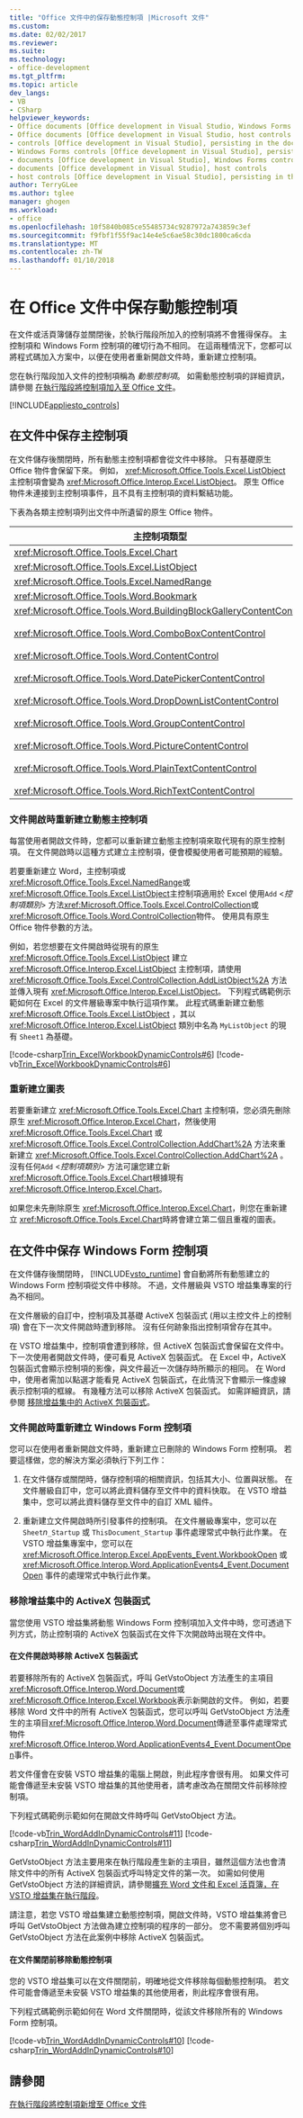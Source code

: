 ```yaml
---
title: "Office 文件中的保存動態控制項 |Microsoft 文件"
ms.custom: 
ms.date: 02/02/2017
ms.reviewer: 
ms.suite: 
ms.technology:
- office-development
ms.tgt_pltfrm: 
ms.topic: article
dev_langs:
- VB
- CSharp
helpviewer_keywords:
- Office documents [Office development in Visual Studio, Windows Forms controls
- Office documents [Office development in Visual Studio, host controls
- controls [Office development in Visual Studio], persisting in the document
- Windows Forms controls [Office development in Visual Studio], persisting in the document
- documents [Office development in Visual Studio], Windows Forms controls
- documents [Office development in Visual Studio], host controls
- host controls [Office development in Visual Studio], persisting in the document
author: TerryGLee
ms.author: tglee
manager: ghogen
ms.workload:
- office
ms.openlocfilehash: 10f5840b085ce55485734c9287972a743859c3ef
ms.sourcegitcommit: f9fbf1f55f9ac14e4e5c6ae58c30dc1800ca6cda
ms.translationtype: MT
ms.contentlocale: zh-TW
ms.lasthandoff: 01/10/2018
---
```

# <a name="persisting-dynamic-controls-in-office-documents"></a>在 Office 文件中保存動態控制項
  在文件或活頁簿儲存並關閉後，於執行階段所加入的控制項將不會獲得保存。 主控制項和 Windows Form 控制項的確切行為不相同。 在這兩種情況下，您都可以將程式碼加入方案中，以便在使用者重新開啟文件時，重新建立控制項。  
  
 您在執行階段加入文件的控制項稱為 *動態控制項*。 如需動態控制項的詳細資訊，請參閱 [在執行階段將控制項加入至 Office 文件](../vsto/adding-controls-to-office-documents-at-run-time.md)。  
  
 [!INCLUDE[appliesto_controls](../vsto/includes/appliesto-controls-md.md)]  
  
## <a name="persisting-host-controls-in-the-document"></a>在文件中保存主控制項  
 在文件儲存後關閉時，所有動態主控制項都會從文件中移除。 只有基礎原生 Office 物件會保留下來。 例如， <xref:Microsoft.Office.Tools.Excel.ListObject> 主控制項會變為 <xref:Microsoft.Office.Interop.Excel.ListObject>。 原生 Office 物件未連接到主控制項事件，且不具有主控制項的資料繫結功能。  
  
 下表為各類主控制項列出文件中所遺留的原生 Office 物件。  
  
|主控制項類型|原生 Office 物件類型|  
|-----------------------|-------------------------------|  
|<xref:Microsoft.Office.Tools.Excel.Chart>|<xref:Microsoft.Office.Interop.Excel.Chart>|  
|<xref:Microsoft.Office.Tools.Excel.ListObject>|<xref:Microsoft.Office.Interop.Excel.ListObject>|  
|<xref:Microsoft.Office.Tools.Excel.NamedRange>|<xref:Microsoft.Office.Interop.Excel.Range>|  
|<xref:Microsoft.Office.Tools.Word.Bookmark>|<xref:Microsoft.Office.Interop.Word.Bookmark>|  
|<xref:Microsoft.Office.Tools.Word.BuildingBlockGalleryContentControl><br /><br /> <xref:Microsoft.Office.Tools.Word.ComboBoxContentControl><br /><br /> <xref:Microsoft.Office.Tools.Word.ContentControl><br /><br /> <xref:Microsoft.Office.Tools.Word.DatePickerContentControl><br /><br /> <xref:Microsoft.Office.Tools.Word.DropDownListContentControl><br /><br /> <xref:Microsoft.Office.Tools.Word.GroupContentControl><br /><br /> <xref:Microsoft.Office.Tools.Word.PictureContentControl><br /><br /> <xref:Microsoft.Office.Tools.Word.PlainTextContentControl><br /><br /> <xref:Microsoft.Office.Tools.Word.RichTextContentControl>|<xref:Microsoft.Office.Interop.Word.ContentControl>|  
  
### <a name="re-creating-dynamic-host-controls-when-documents-are-opened"></a>文件開啟時重新建立動態主控制項  
 每當使用者開啟文件時，您都可以重新建立動態主控制項來取代現有的原生控制項。 在文件開啟時以這種方式建立主控制項，便會模擬使用者可能預期的經驗。  
  
 若要重新建立 Word，主控制項或<xref:Microsoft.Office.Tools.Excel.NamedRange>或<xref:Microsoft.Office.Tools.Excel.ListObject>主控制項適用於 Excel 使用`Add` \<*控制項類別*> 方法<xref:Microsoft.Office.Tools.Excel.ControlCollection>或<xref:Microsoft.Office.Tools.Word.ControlCollection>物件。 使用具有原生 Office 物件參數的方法。  
  
 例如，若您想要在文件開啟時從現有的原生 <xref:Microsoft.Office.Tools.Excel.ListObject> 建立 <xref:Microsoft.Office.Interop.Excel.ListObject> 主控制項，請使用 <xref:Microsoft.Office.Tools.Excel.ControlCollection.AddListObject%2A> 方法並傳入現有 <xref:Microsoft.Office.Interop.Excel.ListObject>。 下列程式碼範例示範如何在 Excel 的文件層級專案中執行這項作業。 此程式碼重新建立動態 <xref:Microsoft.Office.Tools.Excel.ListObject> ，其以 <xref:Microsoft.Office.Interop.Excel.ListObject> 類別中名為 `MyListObject` 的現有 `Sheet1` 為基礎。  
  
 [!code-csharp[Trin_ExcelWorkbookDynamicControls#6](../vsto/codesnippet/CSharp/trin_excelworkbookdynamiccontrols4/Sheet1.cs#6)]
 [!code-vb[Trin_ExcelWorkbookDynamicControls#6](../vsto/codesnippet/VisualBasic/trin_excelworkbookdynamiccontrols4/Sheet1.vb#6)]  
  
### <a name="re-creating-charts"></a>重新建立圖表  
 若要重新建立 <xref:Microsoft.Office.Tools.Excel.Chart> 主控制項，您必須先刪除原生 <xref:Microsoft.Office.Interop.Excel.Chart>，然後使用 <xref:Microsoft.Office.Tools.Excel.Chart> 或 <xref:Microsoft.Office.Tools.Excel.ControlCollection.AddChart%2A> 方法來重新建立 <xref:Microsoft.Office.Tools.Excel.ControlCollection.AddChart%2A> 。 沒有任何`Add` \<*控制項類別*> 方法可讓您建立新<xref:Microsoft.Office.Tools.Excel.Chart>根據現有<xref:Microsoft.Office.Interop.Excel.Chart>。  
  
 如果您未先刪除原生 <xref:Microsoft.Office.Interop.Excel.Chart>，則您在重新建立 <xref:Microsoft.Office.Tools.Excel.Chart>時將會建立第二個且重複的圖表。  
  
## <a name="persisting-windows-forms-controls-in-documents"></a>在文件中保存 Windows Form 控制項  
 在文件儲存後關閉時， [!INCLUDE[vsto_runtime](../vsto/includes/vsto-runtime-md.md)] 會自動將所有動態建立的 Windows Form 控制項從文件中移除。 不過，文件層級與 VSTO 增益集專案的行為不相同。  
  
 在文件層級的自訂中，控制項及其基礎 ActiveX 包裝函式 (用以主控文件上的控制項) 會在下一次文件開啟時遭到移除。 沒有任何跡象指出控制項曾存在其中。  
  
 在 VSTO 增益集中，控制項會遭到移除，但 ActiveX 包裝函式會保留在文件中。 下一次使用者開啟文件時，便可看見 ActiveX 包裝函式。 在 Excel 中，ActiveX 包裝函式會顯示控制項的影像，與文件最近一次儲存時所顯示的相同。 在 Word 中，使用者需加以點選才能看見 ActiveX 包裝函式，在此情況下會顯示一條虛線表示控制項的框線。 有幾種方法可以移除 ActiveX 包裝函式。 如需詳細資訊，請參閱 [移除增益集中的 ActiveX 包裝函式](#removingActiveX)。  
  
### <a name="re-creating-windows-forms-controls-when-documents-are-opened"></a>文件開啟時重新建立 Windows Form 控制項  
 您可以在使用者重新開啟文件時，重新建立已刪除的 Windows Form 控制項。 若要這樣做，您的解決方案必須執行下列工作：  
  
1.  在文件儲存或關閉時，儲存控制項的相關資訊，包括其大小、位置與狀態。 在文件層級自訂中，您可以將此資料儲存至文件中的資料快取。 在 VSTO 增益集中，您可以將此資料儲存至文件中的自訂 XML 組件。  
  
2.  重新建立文件開啟時所引發事件的控制項。 在文件層級專案中，您可以在 `Sheet`*n*`_Startup` 或 `ThisDocument_Startup` 事件處理常式中執行此作業。 在 VSTO 增益集專案中，您可以在 <xref:Microsoft.Office.Interop.Excel.AppEvents_Event.WorkbookOpen> 或 <xref:Microsoft.Office.Interop.Word.ApplicationEvents4_Event.DocumentOpen> 事件的處理常式中執行此作業。  
  
###  <a name="removingActiveX"></a> 移除增益集中的 ActiveX 包裝函式  
 當您使用 VSTO 增益集將動態 Windows Form 控制項加入文件中時，您可透過下列方式，防止控制項的 ActiveX 包裝函式在文件下次開啟時出現在文件中。  
  
#### <a name="removing-activex-wrappers-when-the-document-is-opened"></a>在文件開啟時移除 ActiveX 包裝函式  
 若要移除所有的 ActiveX 包裝函式，呼叫 GetVstoObject 方法產生的主項目<xref:Microsoft.Office.Interop.Word.Document>或<xref:Microsoft.Office.Interop.Excel.Workbook>表示新開啟的文件。 例如，若要移除 Word 文件中的所有 ActiveX 包裝函式，您可以呼叫 GetVstoObject 方法產生的主項目<xref:Microsoft.Office.Interop.Word.Document>傳遞至事件處理常式物件<xref:Microsoft.Office.Interop.Word.ApplicationEvents4_Event.DocumentOpen>事件。  
  
 若文件僅會在安裝 VSTO 增益集的電腦上開啟，則此程序會很有用。 如果文件可能會傳遞至未安裝 VSTO 增益集的其他使用者，請考慮改為在關閉文件前移除控制項。  
  
 下列程式碼範例示範如何在開啟文件時呼叫 GetVstoObject 方法。  
  
 [!code-vb[Trin_WordAddInDynamicControls#11](../vsto/codesnippet/VisualBasic/trin_wordaddindynamiccontrols/ThisAddIn.vb#11)]
 [!code-csharp[Trin_WordAddInDynamicControls#11](../vsto/codesnippet/CSharp/Trin_WordAddInDynamicControls/ThisAddIn.cs#11)]  
  
 GetVstoObject 方法主要用來在執行階段產生新的主項目，雖然這個方法也會清除文件中的所有 ActiveX 包裝函式呼叫特定文件的第一次。 如需如何使用 GetVstoObject 方法的詳細資訊，請參閱[擴充 Word 文件和 Excel 活頁簿，在 VSTO 增益集在執行階段](../vsto/extending-word-documents-and-excel-workbooks-in-vsto-add-ins-at-run-time.md)。  
  
 請注意，若您 VSTO 增益集建立動態控制項，開啟文件時，VSTO 增益集將會已呼叫 GetVstoObject 方法做為建立控制項的程序的一部分。 您不需要將個別呼叫 GetVstoObject 方法在此案例中移除 ActiveX 包裝函式。  
  
#### <a name="removing-the-dynamic-controls-before-the-document-is-closed"></a>在文件關閉前移除動態控制項  
 您的 VSTO 增益集可以在文件關閉前，明確地從文件移除每個動態控制項。 若文件可能會傳遞至未安裝 VSTO 增益集的其他使用者，則此程序會很有用。  
  
 下列程式碼範例示範如何在 Word 文件關閉時，從該文件移除所有的 Windows Form 控制項。  
  
 [!code-vb[Trin_WordAddInDynamicControls#10](../vsto/codesnippet/VisualBasic/trin_wordaddindynamiccontrols/ThisAddIn.vb#10)]
 [!code-csharp[Trin_WordAddInDynamicControls#10](../vsto/codesnippet/CSharp/Trin_WordAddInDynamicControls/ThisAddIn.cs#10)]  
  
## <a name="see-also"></a>請參閱  
 [在執行階段將控制項新增至 Office 文件](../vsto/adding-controls-to-office-documents-at-run-time.md)  
  
  